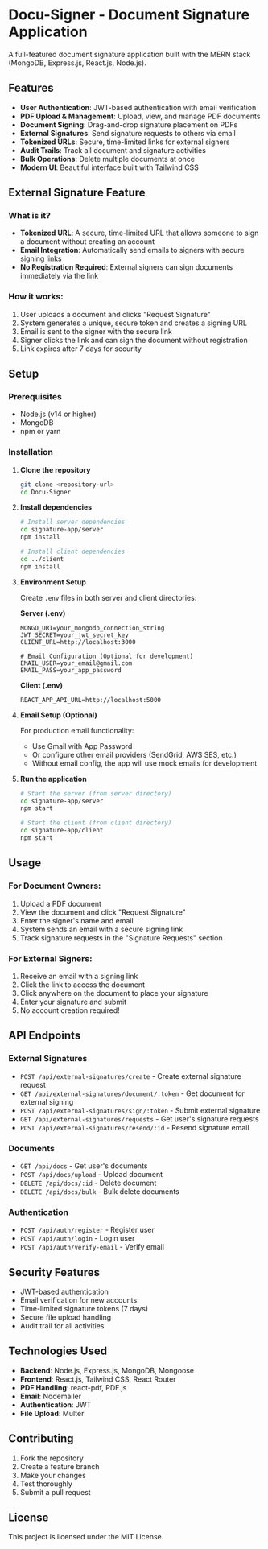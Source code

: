 # Docu-Signer - Document Signature Application

A full-featured document signature application built with the MERN stack (MongoDB, Express.js, React.js, Node.js).

## Features

- **User Authentication**: JWT-based authentication with email verification
- **PDF Upload & Management**: Upload, view, and manage PDF documents
- **Document Signing**: Drag-and-drop signature placement on PDFs
- **External Signatures**: Send signature requests to others via email
- **Tokenized URLs**: Secure, time-limited links for external signers
- **Audit Trails**: Track all document and signature activities
- **Bulk Operations**: Delete multiple documents at once
- **Modern UI**: Beautiful interface built with Tailwind CSS

## External Signature Feature

### What is it?
- **Tokenized URL**: A secure, time-limited URL that allows someone to sign a document without creating an account
- **Email Integration**: Automatically send emails to signers with secure signing links
- **No Registration Required**: External signers can sign documents immediately via the link

### How it works:
1. User uploads a document and clicks "Request Signature"
2. System generates a unique, secure token and creates a signing URL
3. Email is sent to the signer with the secure link
4. Signer clicks the link and can sign the document without registration
5. Link expires after 7 days for security

## Setup

### Prerequisites
- Node.js (v14 or higher)
- MongoDB
- npm or yarn

### Installation

1. **Clone the repository**
   ```bash
   git clone <repository-url>
   cd Docu-Signer
   ```

2. **Install dependencies**
   ```bash
   # Install server dependencies
   cd signature-app/server
   npm install

   # Install client dependencies
   cd ../client
   npm install
   ```

3. **Environment Setup**

   Create `.env` files in both server and client directories:

   **Server (.env)**
   ```env
   MONGO_URI=your_mongodb_connection_string
   JWT_SECRET=your_jwt_secret_key
   CLIENT_URL=http://localhost:3000
   
   # Email Configuration (Optional for development)
   EMAIL_USER=your_email@gmail.com
   EMAIL_PASS=your_app_password
   ```

   **Client (.env)**
   ```env
   REACT_APP_API_URL=http://localhost:5000
   ```

4. **Email Setup (Optional)**

   For production email functionality:
   - Use Gmail with App Password
   - Or configure other email providers (SendGrid, AWS SES, etc.)
   - Without email config, the app will use mock emails for development

5. **Run the application**
   ```bash
   # Start the server (from server directory)
   cd signature-app/server
   npm start

   # Start the client (from client directory)
   cd signature-app/client
   npm start
   ```

## Usage

### For Document Owners:
1. Upload a PDF document
2. View the document and click "Request Signature"
3. Enter the signer's name and email
4. System sends an email with a secure signing link
5. Track signature requests in the "Signature Requests" section

### For External Signers:
1. Receive an email with a signing link
2. Click the link to access the document
3. Click anywhere on the document to place your signature
4. Enter your signature and submit
5. No account creation required!

## API Endpoints

### External Signatures
- `POST /api/external-signatures/create` - Create external signature request
- `GET /api/external-signatures/document/:token` - Get document for external signing
- `POST /api/external-signatures/sign/:token` - Submit external signature
- `GET /api/external-signatures/requests` - Get user's signature requests
- `POST /api/external-signatures/resend/:id` - Resend signature email

### Documents
- `GET /api/docs` - Get user's documents
- `POST /api/docs/upload` - Upload document
- `DELETE /api/docs/:id` - Delete document
- `DELETE /api/docs/bulk` - Bulk delete documents

### Authentication
- `POST /api/auth/register` - Register user
- `POST /api/auth/login` - Login user
- `POST /api/auth/verify-email` - Verify email

## Security Features

- JWT-based authentication
- Email verification for new accounts
- Time-limited signature tokens (7 days)
- Secure file upload handling
- Audit trail for all activities

## Technologies Used

- **Backend**: Node.js, Express.js, MongoDB, Mongoose
- **Frontend**: React.js, Tailwind CSS, React Router
- **PDF Handling**: react-pdf, PDF.js
- **Email**: Nodemailer
- **Authentication**: JWT
- **File Upload**: Multer

## Contributing

1. Fork the repository
2. Create a feature branch
3. Make your changes
4. Test thoroughly
5. Submit a pull request

## License

This project is licensed under the MIT License. 
